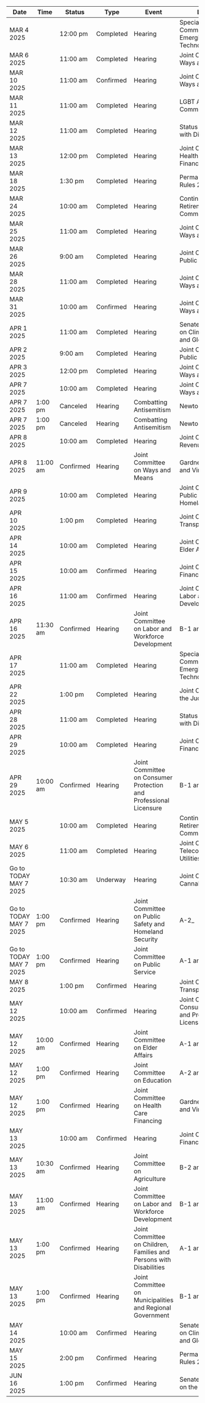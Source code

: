 | Date | Time | Status | Type | Event | Location |
|------|------|--------|------|--------|----------|
| MAR 4 2025 |  | 12:00 pm | Completed | Hearing | Special Legislative Commission on Emerging Firearm Technology_ |
| MAR 6 2025 |  | 11:00 am | Completed | Hearing | Joint Committee on Ways and Means_ |
| MAR 10 2025 |  | 11:00 am | Confirmed | Hearing | Joint Committee on Ways and Means_ |
| MAR 11 2025 |  | 11:00 am | Completed | Hearing | LGBT Aging Commission_ |
| MAR 12 2025 |  | 11:00 am | Completed | Hearing | Status of Persons with Disabilities_ |
| MAR 13 2025 |  | 12:00 pm | Completed | Hearing | Joint Committee on Health Care Financing_ |
| MAR 18 2025 |  | 1:30 pm | Completed | Hearing | Permanent Joint Rules 2025-2026_ |
| MAR 24 2025 |  | 10:00 am | Completed | Hearing | Continuing Care Retirement Communities_ |
| MAR 25 2025 |  | 11:00 am | Completed | Hearing | Joint Committee on Ways and Means_ |
| MAR 26 2025 |  | 9:00 am | Completed | Hearing | Joint Committee on Public Health_ |
| MAR 28 2025 |  | 11:00 am | Completed | Hearing | Joint Committee on Ways and Means_ |
| MAR 31 2025 |  | 10:00 am | Confirmed | Hearing | Joint Committee on Ways and Means_ |
| APR 1 2025 |  | 11:00 am | Completed | Hearing | Senate Committee on Climate Change and Global Warming_ |
| APR 2 2025 |  | 9:00 am | Completed | Hearing | Joint Committee on Public Health_ |
| APR 3 2025 |  | 12:00 pm | Completed | Hearing | Joint Committee on Ways and Means_ |
| APR 7 2025 |  | 10:00 am | Completed | Hearing | Joint Committee on Ways and Means_ |
| APR 7 2025 | 1:00 pm | Canceled | Hearing | Combatting Antisemitism | Newton City Hall_ |
| APR 7 2025 | 1:00 pm | Canceled | Hearing | Combatting Antisemitism | Newton City Hall_ |
| APR 8 2025 |  | 10:00 am | Completed | Hearing | Joint Committee on Revenue_ |
| APR 8 2025 | 11:00 am | Confirmed | Hearing | Joint Committee on Ways and Means | Gardner Auditorium                                         and Virtual_ |
| APR 9 2025 |  | 10:00 am | Completed | Hearing | Joint Committee on Public Safety and Homeland Security_ |
| APR 10 2025 |  | 1:00 pm | Completed | Hearing | Joint Committee on Transportation_ |
| APR 14 2025 |  | 10:00 am | Completed | Hearing | Joint Committee on Elder Affairs_ |
| APR 15 2025 |  | 10:00 am | Confirmed | Hearing | Joint Committee on Financial Services_ |
| APR 16 2025 |  | 11:00 am | Confirmed | Hearing | Joint Committee on Labor and Workforce Development_ |
| APR 16 2025 | 11:30 am | Confirmed | Hearing | Joint Committee on Labor and Workforce Development | B-1                         and Virtual_ |
| APR 17 2025 |  | 11:00 am | Completed | Hearing | Special Legislative Commission on Emerging Firearm Technology_ |
| APR 22 2025 |  | 1:00 pm | Completed | Hearing | Joint Committee on the Judiciary_ |
| APR 28 2025 |  | 11:00 am | Completed | Hearing | Status of Persons with Disabilities_ |
| APR 29 2025 |  | 10:00 am | Completed | Hearing | Joint Committee on Financial Services_ |
| APR 29 2025 | 10:00 am | Confirmed | Hearing | Joint Committee on Consumer Protection and Professional Licensure | B-1                         and Virtual_ |
| MAY 5 2025 |  | 10:00 am | Completed | Hearing | Continuing Care Retirement Communities_ |
| MAY 6 2025 |  | 11:00 am | Completed | Hearing | Joint Committee on Telecommunications, Utilities and Energy_ |
| Go to TODAY MAY 7 2025 |  | 10:30 am | Underway | Hearing | Joint Committee on Cannabis Policy_ |
| Go to TODAY MAY 7 2025 | 1:00 pm | Confirmed | Hearing | Joint Committee on Public Safety and Homeland Security | A-2_ |
| Go to TODAY MAY 7 2025 | 1:00 pm | Confirmed | Hearing | Joint Committee on Public Service | A-1                                                              and Virtual_ |
| MAY 8 2025 |  | 1:00 pm | Confirmed | Hearing | Joint Committee on Transportation_ |
| MAY 12 2025 |  | 10:00 am | Confirmed | Hearing | Joint Committee on Consumer Protection and Professional Licensure_ |
| MAY 12 2025 | 10:00 am | Confirmed | Hearing | Joint Committee on Elder Affairs | A-1                                                              and Virtual_ |
| MAY 12 2025 | 1:00 pm | Confirmed | Hearing | Joint Committee on Education | A-2                                                                                   and Virtual_ |
| MAY 12 2025 | 1:00 pm | Confirmed | Hearing | Joint Committee on Health Care Financing | Gardner Auditorium                                         and Virtual_ |
| MAY 13 2025 |  | 10:00 am | Confirmed | Hearing | Joint Committee on Financial Services_ |
| MAY 13 2025 | 10:30 am | Confirmed | Hearing | Joint Committee on Agriculture | B-2         and Virtual_ |
| MAY 13 2025 | 11:00 am | Confirmed | Hearing | Joint Committee on Labor and Workforce Development | B-1                         and Virtual_ |
| MAY 13 2025 | 1:00 pm | Confirmed | Hearing | Joint Committee on Children, Families and Persons with Disabilities | A-1                                                              and Virtual_ |
| MAY 13 2025 | 1:00 pm | Confirmed | Hearing | Joint Committee on Municipalities and Regional Government | B-1                         and Virtual_ |
| MAY 14 2025 |  | 10:00 am | Confirmed | Hearing | Senate Committee on Climate Change and Global Warming_ |
| MAY 15 2025 |  | 2:00 pm | Confirmed | Hearing | Permanent Joint Rules 2025-2026_ |
| JUN 16 2025 |  | 1:00 pm | Confirmed | Hearing | Senate Committee on the Census_ |
